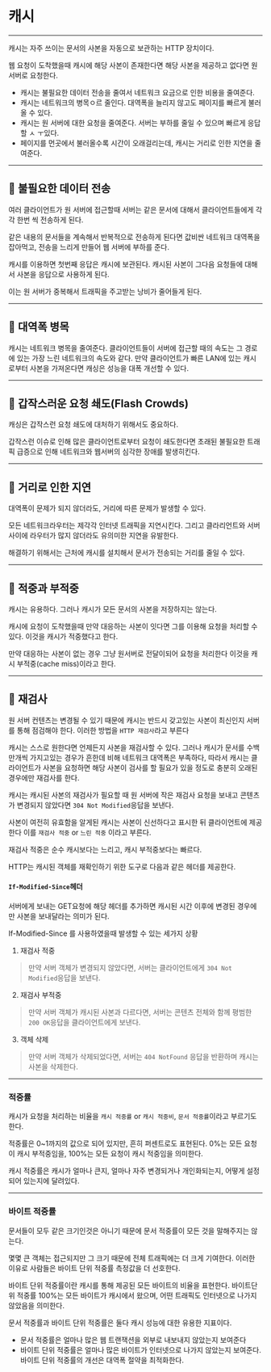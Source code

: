 # 캐시

---

캐시는 자주 쓰이는 문서의 사본을 자동으로 보관하는 HTTP 장치이다.

웹 요청이 도착했을때 캐시에 해당 사본이 존재한다면 해당 사본을 제공하고 없다면 원 서버로 요청한다.

 - 캐시는 불필요한 데이터 전송을 줄여서 네트워크 요금으로 인한 비용을 줄여준다.
 - 캐시는 네트워크의 병목ㅇ르 줄인다. 대역폭을 늘리지 않고도 페이지를 빠르게 불러올 수 있다.
 - 캐시는 원 서버에 대한 요청을 줄여준다. 서버는 부하를 줄일 수 있으며 빠르게 응답 할 ㅅ ㅜ있다.
 - 페이지를 먼곳에서 불러올수록 시간이 오래걸리는데, 캐시는 거리로 인한 지연을 줄여준다.

---

## 🧐 불필요한 데이터 전송

여러 클라이언트가 원 서버에 접근할때 서버는 같은 문서에 대해서 클라이언트들에게 각각 한번 씩 전송하게 된다.

같은 내용의 문서들을 계속해서 반복적으로 전송하게 된다면 값비싼 네트워크 대역폭을 잡아먹고, 전송을 느리게 만들어
웹 서버에 부하를 준다. 

캐시를 이용하면 첫번째 응답은 캐시에 보관된다. 캐시된 사본이 그다음 요청들에 대해서 사본을 응답으로 사용하게 된다.

이는 원 서버가 중복해서 트래픽을 주고받는 낭비가 줄어들게 된다.

---

## 🧐 대역폭 병목

캐시는 네트워크 병목을 줄여준다. 클라이언트들이 서버에 접근할 때의 속도는
그 경로에 있는 가장 느린 네트워크의 속도와 같다. 만약 클라이언트가 빠른 LAN에 있는 캐시로부터
사본을 가져온다면 캐싱은 성능을 대폭 개선할 수 있다.

---

## 🧐 갑작스러운 요청 쇄도(Flash Crowds)

캐싱은 갑작스런 요청 쇄도에 대처하기 위해서도 중요하다.

갑작스런 이슈로 인해 많은 클라이언트로부터 요청이 쇄도한다면 초래된 불필요한 트래픽 급증으로 인해
네트워크와 웹서버의 심각한 장애를 발생히킨다.

---

## 🧐 거리로 인한 지연

대역폭이 문제가 되지 않더라도, 거리에 따른 문제가 발생할 수 있다.

모든 네트워크라우터는 제각각 인터넷 트래픽을 지연시킨다. 그리고 클라리언트와 서버 사이에
라우터가 많지 않더라도 유의미한 지연을 유발한다.

해결하기 위해서는 근처에 캐시를 설치해서 문서가 전송되는 거리를 줄일 수 있다.

---

## 🧐 적중과 부적중

캐시는 유용하다. 그러나 캐시가 모든 문서의 사본을 저장하지는 않는다.

캐시에 요청이 도착했을때 만약 대응하는 사본이 잇다면 그를 이용해 요청을 처리할 수 있다.
이것을 캐시가 적중했다고 한다.  

만약 대응하는 사본이 없는 경우 그냥 원서버로 전달이되어 요청을 처리한다 이것을 캐시 부적중(cache miss)이라고 한다.

---

## 🧐 재검사

원 서버 컨텐츠는 변경될 수 있기 때문에 캐시는 반드시 갖고있는 사본이 최신인지 서버를 통해 점검해야 한다.
이러한 방법을 `HTTP 재검사`라고 부른다 

캐시는 스스로 원한다면 언제든지 사본을 재검사할 수 있다. 그러나 캐시가 문서를 수백만개씩 
가지고있는 경우가 흔한데 비해 네트워크 대역폭은 부족하다, 따라서 캐시는 클라이언트가 사본을 요청하면
해당 사본이 검사를 할 필요가 있을 정도로 충분히 오래된 경우에만 재검사를 한다.

캐시는 캐시된 사본의 재검사가 필요할 때 원 서버에 작은 재검사 요청을 보내고 콘텐츠가 변경되지 않았다면 
`304 Not Modified`응답을 보낸다. 

사본이 여전히 유효함을 알게된 캐시는 사본이 신선하다고 표시한 뒤 클라이언트에 제공한다 이를 `재검사 적중` or `느린 적중`
이라고 부른다.

재검사 적중은 순수 캐시보다는 느리고, 캐시 부적중보다는 빠르다.

HTTP는 캐시된 객체를 재확인하기 위한 도구로 다음과 같은 헤더를 제공한다.

#### `If-Modified-Since`헤더
서버에게 보내는 GET요청에 해당 헤더를 추가하면 캐시된 시간 이후에 변경된 경우에만 사본을 보내달라는 의미가 된다.

If-Modified-Since 를 사용하였을때 발생할 수 있는 세가지 상황

1. 재검사 적중
> 만약 서버 객체가 변경되지 않았다면, 서버는 클라이언트에게 `304 Not Modified`응답을 보낸다.

2. 재검사 부적중
> 만약 서버 객체가 캐시된 사본과 다르다면, 서버는 콘텐츠 전체와 함께 평범한 `200 OK`응답을 클라이언트에게 보낸다.

3. 객체 삭제
> 만약 서버 객체가 삭제되었다면, 서버는 `404 NotFound` 응답을 반환하며 캐시는 사본을 삭제한다.


---

### 적중률

캐시가 요청을 처리하는 비율을 `캐시 적중률` or `캐시 적중비`, `문서 적중률`이라고 부르기도 한다.

적중률은 0~1까지의 값으로 되어 있지만, 흔히 퍼센트로도 표현된다. 0%는 모든 요청이 캐시 부적중임을, 100%는 
모든 요청이 캐시 적중임을 의미한다.

캐시 적중률은 캐시가 얼마나 큰지, 얼마나 자주 변경되거나 개인화되는지, 어떻게 설정되어 있는지에 달려있다.

---

### 바이트 적중률 

문서들이 모두 같은 크기인것은 아니기 때문에 문서 적중률이 모든 것을 말해주지는 않는다.

몇몇 큰 객체는 접근되지만 그 크기 때문에 전체 트래픽에는 더 크게 기여한다. 이러한 이유로 
사람들은 바이트 단위 적중률 측정값을 더 선호한다.

바이트 단위 적중률이란 캐시를 통해 제공된 모든 바이트의 비율을 표현한다. 바이트단위 적중률 100%는 모든
바이트가 캐시에서 왔으며, 어떤 트래픽도 인터넷으로 나가지 않았음을 의미한다.

문서 적중률과 바이트 단위 적중률은 둘다  캐시 성능에 대한 유용한 지표이다.

 - 문서 적중률은 얼마나 많은 웹 트랜잭션을 외부로 내보내지 않았는지 보여준다
 - 바이트 단위 적중률은 얼마나 많은 바이트가 인터넷으로 나가지 않았는지 보여준다. 바이트 단위 적중률의 개선은 대역폭 절약을 최적화한다.